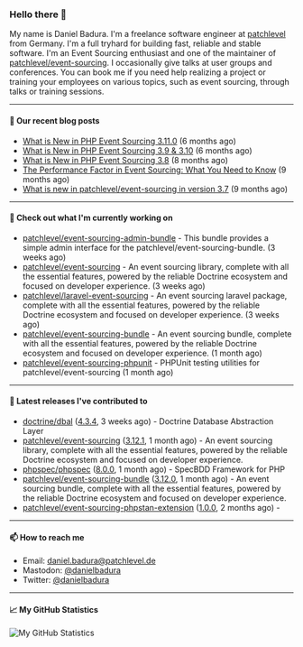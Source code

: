 ### Hello there 👋

My name is Daniel Badura. I'm a freelance software engineer at [patchlevel](https://patchlevel.de) from Germany. I'm a full tryhard for building fast, reliable and stable software.
I'm an Event Sourcing enthusiast and one of the maintainer of [patchlevel/event-sourcing](https://github.com/patchlevel/event-sourcing). I occasionally give talks at user groups and conferences.
You can book me if you need help realizing a project or training your employees on various topics, such as event sourcing, through talks or training sessions.

---

#### 📝 Our recent blog posts


- [What is New in PHP Event Sourcing 3.11.0](https://patchlevel.de/blog/what-is-new-in-php-event-sourcing-3-11) (6 months ago)
- [What is New in PHP Event Sourcing 3.9 &amp; 3.10](https://patchlevel.de/blog/what-is-new-in-php-event-sourcing-3-9-and-3-10) (6 months ago)
- [What is New in PHP Event Sourcing 3.8](https://patchlevel.de/blog/what-is-new-in-php-event-sourcing-3-8) (8 months ago)
- [The Performance Factor in Event Sourcing: What You Need to Know](https://patchlevel.de/blog/the-performance-factor-in-event-sourcing) (9 months ago)
- [What is new in patchlevel/event-sourcing in version 3.7](https://patchlevel.de/blog/what-is-new-in-php-event-sourcing-3-7) (9 months ago)

---

#### 👷 Check out what I'm currently working on

- [patchlevel/event-sourcing-admin-bundle](https://github.com/patchlevel/event-sourcing-admin-bundle) - This bundle provides a simple admin interface for the patchlevel/event-sourcing-bundle. (3 weeks ago)
- [patchlevel/event-sourcing](https://github.com/patchlevel/event-sourcing) - An event sourcing library, complete with all the essential features,  powered by the reliable Doctrine ecosystem and focused on developer experience. (3 weeks ago)
- [patchlevel/laravel-event-sourcing](https://github.com/patchlevel/laravel-event-sourcing) - An event sourcing laravel package, complete with all the essential features, powered by the reliable Doctrine ecosystem and focused on developer experience. (3 weeks ago)
- [patchlevel/event-sourcing-bundle](https://github.com/patchlevel/event-sourcing-bundle) - An event sourcing bundle, complete with all the essential features, powered by the reliable Doctrine ecosystem and focused on developer experience. (1 month ago)
- [patchlevel/event-sourcing-phpunit](https://github.com/patchlevel/event-sourcing-phpunit) - PHPUnit testing utilities for patchlevel/event-sourcing (1 month ago)

---

#### 🔭 Latest releases I've contributed to

- [doctrine/dbal](https://github.com/doctrine/dbal) ([4.3.4](https://github.com/doctrine/dbal/releases/tag/4.3.4), 3 weeks ago) - Doctrine Database Abstraction Layer
- [patchlevel/event-sourcing](https://github.com/patchlevel/event-sourcing) ([3.12.1](https://github.com/patchlevel/event-sourcing/releases/tag/3.12.1), 1 month ago) - An event sourcing library, complete with all the essential features,  powered by the reliable Doctrine ecosystem and focused on developer experience.
- [phpspec/phpspec](https://github.com/phpspec/phpspec) ([8.0.0](https://github.com/phpspec/phpspec/releases/tag/8.0.0), 1 month ago) - SpecBDD Framework for PHP
- [patchlevel/event-sourcing-bundle](https://github.com/patchlevel/event-sourcing-bundle) ([3.12.0](https://github.com/patchlevel/event-sourcing-bundle/releases/tag/3.12.0), 1 month ago) - An event sourcing bundle, complete with all the essential features, powered by the reliable Doctrine ecosystem and focused on developer experience.
- [patchlevel/event-sourcing-phpstan-extension](https://github.com/patchlevel/event-sourcing-phpstan-extension) ([1.0.0](https://github.com/patchlevel/event-sourcing-phpstan-extension/releases/tag/1.0.0), 2 months ago) - 

---

#### 📫 How to reach me

- Email: [daniel.badura@patchlevel.de](mailto:daniel.badura@patchlevel.de)
- Mastodon: <a rel="me" href="https://phpc.social/@danielbadura">@danielbadura</a>
- Twitter: [@danielbadura](https://twitter.com/danielbadura)

---

#### 📈 My GitHub Statistics

![My GitHub Statistics](https://github-readme-stats.vercel.app/api?username=DanielBadura&show_icons=true&count_private=true&hide_title=true)
